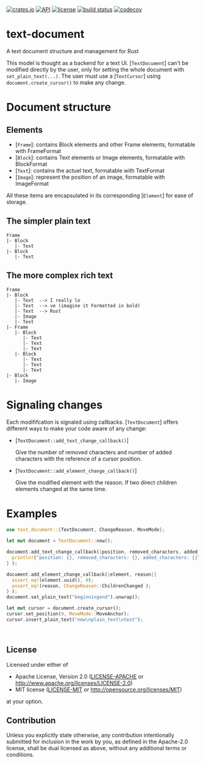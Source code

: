 [![crates.io](https://img.shields.io/crates/v/text-document?style=flat-square&logo=rust)](https://crates.io/crates/text-document)
[![API](https://docs.rs/text-document/badge.svg)](https://docs.rs/text-document)
[![license](https://img.shields.io/badge/license-Apache--2.0_OR_MIT-blue?style=flat-square)](#license)
[![build status](https://img.shields.io/github/workflow/status/jacquetc/text-document/CI/main?style=flat-square&logo=github)](https://github.com/jacquetc/text-document/actions/workflows/ci.yml)
[![codecov](https://codecov.io/gh/jacquetc/text-document/branch/main/graph/badge.svg?token=S4M513A2XR)](https://codecov.io/gh/jacquetc/text-document)

# text-document
A text document structure and management for Rust

This model is thought as a backend for a text UI. [`TextDocument`] can't be modified directly by the user, only for setting the whole document with `set_plain_text(...)`.
The user must use a [`TextCursor`] using `document.create_cursor()` to make any change.
  
# Document structure

## Elements

- [`Frame`]: contains Block elements and other Frame elements, formatable with FrameFormat
- [`Block`]: contains Text elements or Image elements, formatable with BlockFormat
- [`Text`]: contains the actuel text, formatable with TextFormat
- [`Image`]: represent the position of an image, formatable with ImageFormat

All these items are encapsulated in its corresponding [`Element`] for ease of storage.

## The simpler plain text

```raw
Frame
|- Block
   |- Text
|- Block
   |- Text
```

## The more complex rich text

```raw
Frame
|- Block
   |- Text  --> I really lo
   |- Text  --> ve (imagine it Formatted in bold)
   |- Text  --> Rust
   |- Image
   |- Text
|- Frame
   |- Block
      |- Text
      |- Text
      |- Text
   |- Block
      |- Text
      |- Text
      |- Text
|- Block
   |- Image
```

# Signaling changes

Each modififcation is signaled using callbacks. [`TextDocument`] offers different ways to make your code aware of any change:
- [`TextDocument::add_text_change_callback()`]

   Give the  number of removed characters and number of added characters with the reference of a cursor position.

- [`TextDocument::add_element_change_callback()`]

   Give the modified element with the reason. If two direct children elements changed at the same time.

# Examples

```rust
use text_document::{TextDocument, ChangeReason, MoveMode};

let mut document = TextDocument::new();

document.add_text_change_callback(|position, removed_characters, added_characters|{
  println!("position: {}, removed_characters: {}, added_characters: {}", position, removed_characters, added_characters);
} );

document.add_element_change_callback(|element, reason|{
  assert_eq!(element.uuid(), 0);
  assert_eq!(reason, ChangeReason::ChildrenChanged );
} );
document.set_plain_text("beginningend").unwrap();

let mut cursor = document.create_cursor();
cursor.set_position(9, MoveMode::MoveAnchor);
cursor.insert_plain_text("new\nplain_text\ntest");

  
```

## License

Licensed under either of

 * Apache License, Version 2.0
   ([LICENSE-APACHE](LICENSE-APACHE) or http://www.apache.org/licenses/LICENSE-2.0)
 * MIT license
   ([LICENSE-MIT](LICENSE-MIT) or http://opensource.org/licenses/MIT)

at your option.

## Contribution

Unless you explicitly state otherwise, any contribution intentionally submitted
for inclusion in the work by you, as defined in the Apache-2.0 license, shall be
dual licensed as above, without any additional terms or conditions.